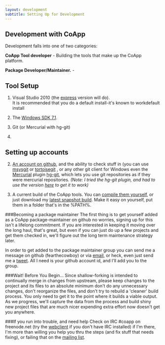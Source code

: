 ```yaml
---
layout: development
subtitle: Setting Up for Development
---
```

## Development with CoApp 

Development falls into one of two categories:

**CoApp Tool developer** - Building the tools that make up the CoApp platform.


**Package Developer/Maintainer.** -


## Tool Setup  
1.  Visual Studio 2010 (the [express](http://www.microsoft.com/express/Downloads/)
version will do).  
It is recommended that you do a default install-it's known to workdefault install

2. The [Windows SDK 7.1](http://download.microsoft.com/download/A/6/A/A6AC035D-DA3F-4F0C-ADA4-37C8E5D34E3D/winsdk_web.exe).

2. Git (or Mercurial with hg-git)

3. 


## Setting up accounts
2. [An account on github](https://github.com/signup/free), and the ability to check stuff in (you can use [msysgit](http://code.google.com/p/msysgit/) or [tortoisegit](http://code.google.com/p/tortoisegit/) , or any other git client for Windows even the [Mercurial](http://mercurial.selenic.com/downloads/) plugin [hg-git](http://hg-git.github.com/), which lets you use git repositories as if they were mercurial repositories. *(Note: I tried the hg-git plugin, and had to use the version [here](https://github.com/sampsyo/hg-git) to get it to work)*



5. A current build of the CoApp tools. You can [compile them yourself](http://fearthecowboy.com/2011/04/26/weve-moved-coapp-code-hosting-to-github/), or just download my [latest snapshot build](http://cdn.coapp.org/files/coapp-tools-snapshot.zip). Make it easy on yourself, put them in a folder that's in the %PATH%.
 


###Becoming a package maintainer
The first thing is to get yourself added as a CoApp package-maintainer on github no worries, signing up for this isn't a lifelong commitment. If you are interested in keeping it moving over the long haul, that's great, but even if you can just do up a few projects and get them checked in, we'll figure out the long term maintenance strategy later.

In order to get added to the package maintainer group you can send me a message on github (fearthecowboy) or via [email](mailto:garretts@microsoft.com), or heck, even just send me a [tweet](http://twitter.com/home?status=Hey%2C+%40fearthecowboy%21+I%27d+like+to+become+a+%23CoApp+package+maintainer.+My+github+id+is+...). All I need is your github account id, and I'll add you to the group.

 

###Wait! Before You Begin...
Since shallow-forking is intended to continually merge in changes from upstream, please keep changes to the project and its files to an absolute minimum don't do any unnecessary changes, don't reorganize the files, and don't try to rebuild a 'cleaner' build process.  You only need to get it to the point where it builds a viable output.  As we progress, we'll capture the data from the process and build shiny new project files that are much nicer expending extra effort now doesn't get you anywhere.

 

###If you run into trouble, and need help
Check on IRC #coapp on freenode.net (try the [webclient](http://webchat.freenode.net/) if you don't have IRC installed) if I'm there, I'm more than willing you help you thru the steps (and fix stuff that needs fixing), or failing that on the [mailing list](https://launchpad.net/~coapp-developers).
